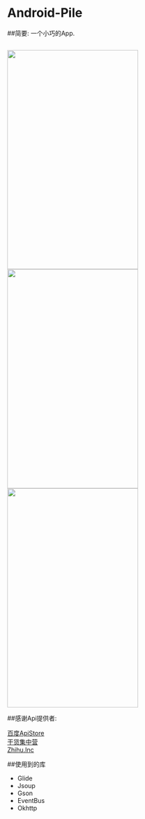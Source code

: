 # Android-Pile
##简要:
  一个小巧的App.
##  
 <image  src="https://github.com/fromten/Android-Pile/blob/master/phonescreen2.png" width=300 height=500/>
 <image  src="https://github.com/fromten/Android-Pile/blob/master/device-2016-07-11-234604.png" width=300 height=500/>
 <image  src="https://github.com/fromten/Android-Pile/blob/master/device-2016-07-17-233528.png" width=300 height=500/>
 
##感谢Api提供者:

<a href='http://apistore.baidu.com/' >百度ApiStore</a>
</br>
<a href='http://gank.io/api' >干货集中营</a>
</br>
<a href='https://github.com/izzyleung/ZhihuDailyPurify/wiki/' >Zhihu.Inc</a>
 
##使用到的库
<ul>
<li>Glide</li>
<li>Jsoup</li>
<li>Gson</li>
<li>EventBus</li>
<li>Okhttp</li>
</ul>
  
